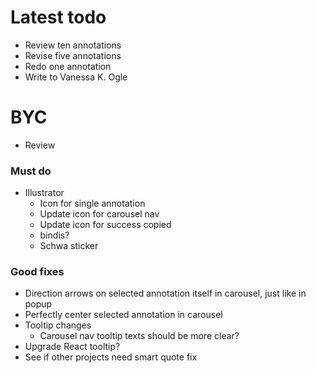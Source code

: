 # Latest todo
* Review ten annotations
* Revise five annotations
* Redo one annotation
* Write to Vanessa K. Ogle

# BYC
* Review

### Must do
* Illustrator
    * Icon for single annotation
    * Update icon for carousel nav
    * Update icon for success copied
    * bindis?
    * Schwa sticker

### Good fixes
* Direction arrows on selected annotation itself in carousel, just like in popup
* Perfectly center selected annotation in carousel
* Tooltip changes
    * Carousel nav tooltip texts should be more clear?
* Upgrade React tooltip?
* See if other projects need smart quote fix